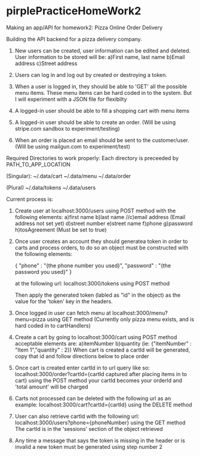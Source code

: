 # pirplePracticeHomeWork2
Making an app/API for homework2: Pizza Online Order Delivery

Building the API backend for a pizza delivery company.

1) New users can be created, user information can be edited and deleted.
    User information to be stored will be:
    a)First name, last name
    b)Email address
    c)Street address

2) Users can log in and log out by created or destroying a token.

3) When a user is logged in, they should be able to 'GET' all the possible menu items.
    These menu items can be hard coded in to the system.
    But I will experiment with a JSON file for flexibilty

4) A logged-in user should be able to fill a shopping cart with menu items

5) A logged-in user should be able to create an order.
    (Will be using stripe.com sandbox to experiment/testing)

6) When an order is placed an email should be sent to the customer/user.
    (Will be using mailgun.com to experiment/test)


Required Directories to work properly:
Each directory is preceeded by PATH_TO_APP_LOCATION

(Singular):
~/.data/cart
~/.data/menu
~/.data/order

(Plural)
~/.data/tokens 
~/.data/users

Current process is:
1) Create user at localhost:3000/users using POST method with the following elements:
    a)first name
    b)last name
    //c)email address (Email address not set yet)
    d)street number
    e)street name
    f)phone
    g)password
    h)tosAgreement (Must be set to true)

2) Once user creates an account they should generatea token in order to carts and
    process orders, to do so an object must be constructed with the following elements:

      {
        "phone" : "{the phone number you used}",
        "password" : "{the password you used}"
      }

    at the following url:
    localhost:3000/tokens using POST method

    Then apply the generated token (labled as "id" in the object) as the value
    for the 'token' key in the headers.

3) Once logged in user can fetch menu at localhost:3000/menu?menu=pizza using GET method
    (Currently only pizza menu exists, and is hard coded in to cartHandlers) 

4) Create a cart by going to localhost:3000/cart using POST method acceptable elements are:
    a)itemNumber 
    b)quantity
      (ie: {"itemNumber" : "Item 1","quantity" : 2})
  When cart is created a cartId will be generated, copy that id and follow directions below
  to place order

5) Once cart is created enter cartId in to url query like so:
    localhost:3000/order?cartId={cartId captured after placing items in to cart}
    using the POST method your cartId becomes your orderId and 'total amount' will be charged

6) Carts not processed can be deleted with the following url as an example:
    localhost:3000/cart?cartId={cartId} using the DELETE method

7) User can also retrieve cartId with the following url:
    localhost:3000/users?phone={phoneNumber} using the GET method
    The cartId is in the 'sessions' section of the object retrieved

8) Any time a message that says the token is missing in the header or is invalid
    a new token must be generated using step number 2

